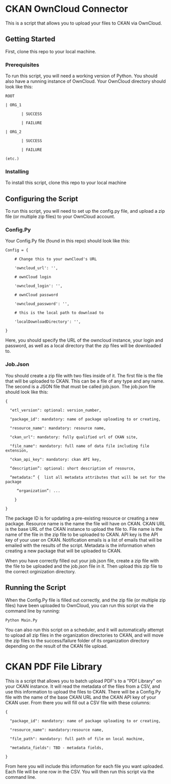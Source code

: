 # CKAN OwnCloud Connector

This is a script that allows you to upload your files to CKAN via OwnCloud.  

## Getting Started

First, clone this repo to your local machine.

### Prerequisites

To run this script, you will need a working version of Python.  You should also have a running instance of OwnCloud.  Your OwnCloud directory should look like this:

```
ROOT

| ORG_1

       | SUCCESS

       | FAILURE
       
| ORG_2

       | SUCCESS

       | FAILURE
       
(etc.)
```

### Installing

To install this script, clone this repo to your local machine

## Configuring the Script

To run this script, you will need to set up the config.py file, and upload a zip file (or multiple zip files) to your OwnCloud account.

### Config.Py

Your Config.Py file (found in this repo) should look like this:

```
Config = {

    # Change this to your ownCloud's URL

    'owncloud_url': '',

    # ownCloud login

    'owncloud_login': '',

    # ownCloud password

    'owncloud_password': '',

    # this is the local path to download to

    'localDownloadDirectory': '',

}
```

Here, you should specify the URL of the owncloud instance, your login and password, as well as a local directory that the zip files will be downloaded to.  

### Job.Json

You should create a zip file with two files inside of it.  The first file is the file that will be uploaded to CKAN.  This can be a file of any type and any name.  The second is a JSON file that must be called job.json.  The job.json file should look like this:

```
{

  "etl_version": optional: version_number,

  "package_id": mandatory: name of package uploading to or creating,

  "resource_name": mandatory: resource name,

  "ckan_url": mandatory: fully qualified url of CKAN site,

  "file_name": mandatory: full name of data file including file extension,

  "ckan_api_key": mandatory: ckan API key,
  
  “description”: optional: short description of resource,

  “metadata:” {  list all metadata attributes that will be set for the package

     “organization”: ...

    }

}
```
The package ID is for updating a pre-existing resource or creating a new package.  Resource name is the name the file will have on CKAN.  CKAN URL is the base URL of the CKAN instance to upload the file to.  File name is the name of the file in the zip file to be uploaded to CKAN.  API key is the API key of your user on CKAN.  Notification emails is a list of emails that will be emailed with the results of the script.  Metadata is the information when creating a new package that will be uploaded to CKAN.

When you have correctly filled out your job.json file, create a zip file with the file to be uploaded and the job.json file in it.  Then upload this zip file to the correct orginization directory.



## Running the Script

When the Config.Py file is filled out correctly, and the zip file (or multiple zip files) have been uploaded to OwnCloud, you can run this script via the command line by running:
```
Python Main.Py
```
You can also run this script on a scheduler, and it will automatically attempt to upload all zip files in the organization directories to CKAN, and will move the zip files to the success/failure folder of its organization directory depending on the result of the CKAN file upload.

# CKAN PDF File Library

This is a script that allows you to batch upload PDF's to a "PDf Library" on your CKAN instance.  It will read the metadata of the files from a CSV, and use this information to upload the files to CKAN.  There will be a Config.Py file with the name of the base CKAN URL and the CKAN API key of your CKAN user.  From there you will fill out a CSV file with these columns:

```
{

  "package_id": mandatory: name of package uploading to or creating,

  "resource_name": mandatory:resource name,

  "file_path": mandatory: full path of file on local machine,
  
  "metadata_fields": TBD - metadata fields,

}
```

From here you will include this information for each file you want uploaded.  Each file will be one row in the CSV.  You will then run this script via the command line.
